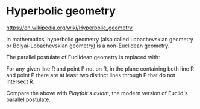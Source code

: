 # Hyperbolic geometry

https://en.wikipedia.org/wiki/Hyperbolic_geometry

In mathematics, hyperbolic geometry (also called Lobachevskian geometry or Bolyai-Lobachevskian geometry) is a non-Euclidean geometry.

The parallel postulate of Euclidean geometry is replaced with:

For any given line R and point P not on R, in the plane containing both line R and point P there are at least two distinct lines through P that do not intersect R.

Compare the above with *Playfair's axiom*, the modern version of Euclid's parallel postulate.
